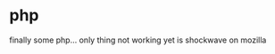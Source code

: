 <!--
  id: 258
  date: 2004-06-16
  modified: 2014-08-15
  slug: php-finally
  type: post
  excerpt: <p>finally some php&#8230; only thing not working yet is shockwave on mozilla</p>
  categories: backend
  tags: 
  inCv: 
  inPortfolio: 
  dateFrom: 
  dateTo: 
-->

# php

<p>finally some php&#8230; only thing not working yet is shockwave on mozilla</p>
